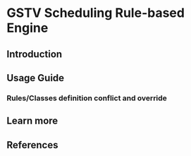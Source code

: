 # GSTV Scheduling Rule-based Engine

## Introduction

## Usage Guide

### Rules/Classes definition conflict and override

## Learn more

## References